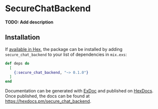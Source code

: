 # SecureChatBackend

**TODO: Add description**

## Installation

If [available in Hex](https://hex.pm/docs/publish), the package can be installed
by adding `secure_chat_backend` to your list of dependencies in `mix.exs`:

```elixir
def deps do
  [
    {:secure_chat_backend, "~> 0.1.0"}
  ]
end
```

Documentation can be generated with [ExDoc](https://github.com/elixir-lang/ex_doc)
and published on [HexDocs](https://hexdocs.pm). Once published, the docs can
be found at <https://hexdocs.pm/secure_chat_backend>.

